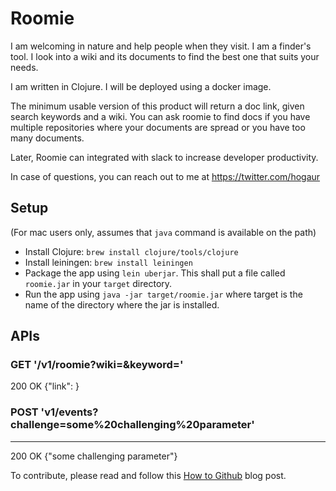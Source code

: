 # Roomie

I am welcoming in nature and help people when they visit. I am a
finder's tool. I look into a wiki and its documents to find the best one that suits
your needs.

I am written in Clojure. I will be deployed using a docker image.

The minimum usable version of this product will return a doc link, given
search keywords and a wiki. You can ask roomie to find docs if you
have multiple repositories where your documents are spread or you have
too many documents.

Later, Roomie can integrated with slack to increase developer
productivity.

In case of questions, you can reach out to me at https://twitter.com/hogaur

## Setup

(For mac users only, assumes that `java` command is available on the path)
- Install Clojure: `brew install clojure/tools/clojure`
- Install leiningen: `brew install leiningen`
- Package the app using `lein uberjar`. This shall put a file called
  `roomie.jar` in your `target` directory.
- Run the app using `java -jar target/roomie.jar` where target is the
  name of the directory where the jar is installed.

## APIs

### GET '/v1/roomie?wiki=<wiki>&keyword=<keyword>'
200 OK
{"link": <link>}

### POST 'v1/events?challenge=some%20challenging%20parameter'
---
200 OK
{"some challenging parameter"}

To contribute, please read and follow this [How to Github](https://www.gun.io/blog/how-to-github-fork-branch-and-pull-request) blog post.
